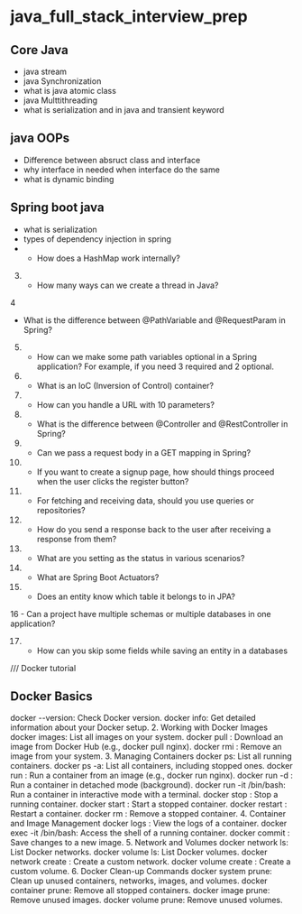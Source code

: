 # java_full_stack_interview_prep


## Core Java 
  - java stream
  - java Synchronization
  - what is java atomic class
  - java Multtithreading
  - what is serialization and in java and transient keyword


## java OOPs
  - Difference between absruct class and interface
  - why interface in needed when interface do the same
  - what is dynamic binding

## Spring boot java
  - what is serialization
  - types of dependency injection in spring
  -  - How does a HashMap work internally?

3. 
   - How many ways can we create a thread in Java?

4
   - What is the difference between @PathVariable and @RequestParam in Spring?

5. 
   - How can we make some path variables optional in a Spring application? For example, if you need 3 required and 2 optional.

6.
   - What is an IoC (Inversion of Control) container?

7.
   - How can you handle a URL with 10 parameters?

8.
   - What is the difference between @Controller and @RestController in Spring?

9.
   - Can we pass a request body in a GET mapping in Spring?

10.
    - If you want to create a signup page, how should things proceed when the user clicks the register button?

11.
    - For fetching and receiving data, should you use queries or repositories?

12.
    - How do you send a response back to the user after receiving a response from them?

13.
    - What are you setting as the status in various scenarios?

14.
    - What are Spring Boot Actuators?

15.
    - Does an entity know which table it belongs to in JPA?

16
    - Can a project have multiple schemas or multiple databases in one application?

17. 
    - How can you skip some fields while saving an entity in a databases


/// Docker tutorial
## Docker Basics
docker --version: Check Docker version.
docker info: Get detailed information about your Docker setup.
2. Working with Docker Images
docker images: List all images on your system.
docker pull <image-name>: Download an image from Docker Hub (e.g., docker pull nginx).
docker rmi <image-id>: Remove an image from your system.
3. Managing Containers
docker ps: List all running containers.
docker ps -a: List all containers, including stopped ones.
docker run <image-name>: Run a container from an image (e.g., docker run nginx).
docker run -d <image-name>: Run a container in detached mode (background).
docker run -it <image-name> /bin/bash: Run a container in interactive mode with a terminal.
docker stop <container-id>: Stop a running container.
docker start <container-id>: Start a stopped container.
docker restart <container-id>: Restart a container.
docker rm <container-id>: Remove a stopped container.
4. Container and Image Management
docker logs <container-id>: View the logs of a container.
docker exec -it <container-id> /bin/bash: Access the shell of a running container.
docker commit <container-id> <new-image-name>: Save changes to a new image.
5. Network and Volumes
docker network ls: List Docker networks.
docker volume ls: List Docker volumes.
docker network create <network-name>: Create a custom network.
docker volume create <volume-name>: Create a custom volume.
6. Docker Clean-up Commands
docker system prune: Clean up unused containers, networks, images, and volumes.
docker container prune: Remove all stopped containers.
docker image prune: Remove unused images.
docker volume prune: Remove unused volumes.
